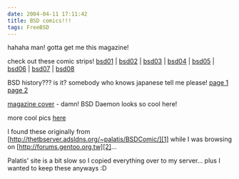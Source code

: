 ```yaml
---
date: 2004-04-11 17:11:42
title: BSD comics!!!
tags: FreeBSD
---
```

hahaha man! gotta get me this magazine!

check out these comic strips!
[bsd01](/files/bsd/bsd01.jpg) | [bsd02](/files/bsd/bsd02.jpg) |
[bsd03](/files/bsd/bsd03.jpg) | [bsd04](/files/bsd/bsd04.jpg) |
[bsd05](/files/bsd/bsd05.jpg) | [bsd06](/files/bsd/bsd06.jpg) |
[bsd07](/files/bsd/bsd07.jpg) | [bsd08](/files/bsd/bsd08.jpg)

BSD history??? is it? somebody who knows japanese tell me please!
[page 1](/files/bsd/bsdhist01.jpg)
[page 2](/files/bsd/bsdhist02.jpg)

[magazine cover](/files/bsd/parody.png) - damn! BSD Daemon looks so cool here!

more cool pics [here](/files/bsd/spstick.jpg)

I found these originally from
[http://thetbserver.adsldns.org/~palatis/BSDComic/][1] while I was browsing on
[http://forums.gentoo.org.tw][2]...

Palatis' site is a bit slow so I copied everything over to my server... plus I
wanted to keep these anyways :D

  [1]: http://thetbserver.adsldns.org/~palatis/BSDComic/
  [2]: http://forums.gentoo.org.tw
